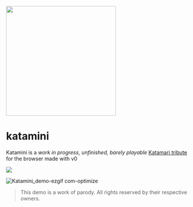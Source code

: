 <a href="https://lmangani.github.io/katamini/" target="_blank">
   <img src="https://github.com/user-attachments/assets/092536d9-66a9-4b6b-8b0c-6602c32817ad" width=300 />
</a>

# katamini

Katamini is a _work in progress, unfinished, barely playable_ [Katamari tribute](https://archive.org/details/KatamariFortissimoDamacy/) for the browser made with v0

<a href="https://lmangani.github.io/katamini/" target="_blank">
  <img src="https://github.com/user-attachments/assets/2368e727-5640-47cd-878a-62e498c5af63" /><br>
</a>

![Katamini_demo-ezgif com-optimize](https://github.com/user-attachments/assets/0d210305-74e0-473b-96fa-d77987593c8e)


> This demo is a work of parody. All rights reserved by their respective owners.
